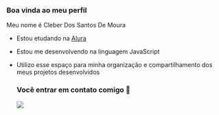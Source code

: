 ### Boa vinda ao meu perfil 

Meu nome é Cleber Dos Santos De Moura

- Estou etudando na [Alura](https://www.alura.com.br)
- Estou me desenvolvendo na linguagem JavaScript
- Utilizo esse espaço para minha organização e compartilhamento dos meus projetos desenvolvidos

  ### Você entrar em contato comigo 📧






  ![](https://media.tenor.com/CFRm9tIbXw8AAAAd/neymar-neymar-jr.gif)

